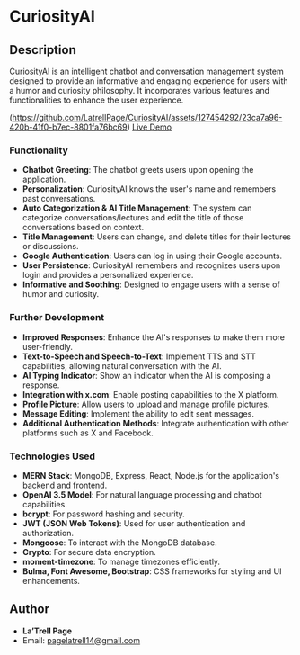 # CuriosityAI

## Description

CuriosityAI is an intelligent chatbot and conversation management system designed to provide an informative and engaging experience for users with a humor and curiosity philosophy. It incorporates various features and functionalities to enhance the user experience.

(https://github.com/LatrellPage/CuriosityAI/assets/127454292/23ca7a96-420b-41f0-b7ec-8801fa76bc69)
[Live Demo](https://calm-plains-24036-d1dbec7026c8.herokuapp.com/)


### Functionality

- **Chatbot Greeting**: The chatbot greets users upon opening the application.
- **Personalization**: CuriosityAI knows the user's name and remembers past conversations.
- **Auto Categorization & AI Title Management**: The system can categorize conversations/lectures and edit the title of those conversations based on context.
- **Title Management**: Users can change, and delete titles for their lectures or discussions.
- **Google Authentication**: Users can log in using their Google accounts.
- **User Persistence**: CuriosityAI remembers and recognizes users upon login and provides a personalized experience.
- **Informative and Soothing**: Designed to engage users with a sense of humor and curiosity.

### Further Development

- **Improved Responses**: Enhance the AI's responses to make them more user-friendly.
- **Text-to-Speech and Speech-to-Text**: Implement TTS and STT capabilities, allowing natural conversation with the AI.
- **AI Typing Indicator**: Show an indicator when the AI is composing a response.
- **Integration with x.com**: Enable posting capabilities to the X platform.
- **Profile Picture**: Allow users to upload and manage profile pictures.
- **Message Editing**: Implement the ability to edit sent messages.
- **Additional Authentication Methods**: Integrate authentication with other platforms such as X and Facebook.

### Technologies Used

- **MERN Stack**: MongoDB, Express, React, Node.js for the application's backend and frontend.
- **OpenAI 3.5 Model**: For natural language processing and chatbot capabilities.
- **bcrypt**: For password hashing and security.
- **JWT (JSON Web Tokens)**: Used for user authentication and authorization.
- **Mongoose**: To interact with the MongoDB database.
- **Crypto**: For secure data encryption.
- **moment-timezone**: To manage timezones efficiently.
- **Bulma, Font Awesome, Bootstrap**: CSS frameworks for styling and UI enhancements.

## Author

- **La’Trell Page**
- Email: pagelatrell14@gmail.com

